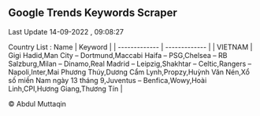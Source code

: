 

## Google Trends Keywords Scraper 
 
Last Update 14-09-2022 , 09:08:27

Country List :
 Name  | Keyword |
| ------------- | ------------- |
| VIETNAM | Gigi Hadid,Man City – Dortmund,Maccabi Haifa – PSG,Chelsea – RB Salzburg,Milan – Dinamo,Real Madrid – Leipzig,Shakhtar – Celtic,Rangers – Napoli,Inter,Mai Phương Thúy,Dương Cẩm Lynh,Propzy,Huỳnh Văn Nén,Xổ số miền Nam ngày 13 tháng 9,Juventus – Benfica,Wowy,Hoài Linh,CPI,Hương Giang,Thương Tín |



© Abdul Muttaqin 
